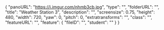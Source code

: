 {
      "panoURL": "https://i.imgur.com/nhmb3cb.jpg",
      "type": "",
      "folderURL": "",
      "title": "Weather Station 3",
      "description": "",
      "screensize": 0.75,
      "height": 480,
      "width": 720,
      "yaw": 0,
      "pitch": 0,
      "extratransforms": "",
      "class": "",
      "featureURL": "",
      "feature": {
         "fileID": "",
         "student": ""
      }
   }
